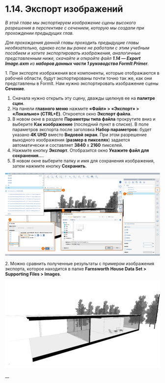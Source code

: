 # 1.14. Экспорт изображений

_В этой главе мы экспортируем изображение сцены высокого разрешения в перспективе с сечением, которую мы создали при прохождении предыдущих глав._

_Для прохождения данной главы проходить предыдущие главы необязательно, однако если вы ранее не работали с этим учебным пособием и хотите экспортировать изображения, аналогичные представленным ниже, скачайте и откройте файл_ _**1.14 — Export Image.axm**_ _из_ _**наборов данных части 1 руководства FormIt Primer**._

1. При экспорте изображения все компоненты, которые отображаются в рабочей области, будут экспортированы почти точно так же, как они представлены в FormIt. Нам нужно экспортировать изображение сцены **Сечение**.

1. Сначала нужно открыть эту сцену, дважды щелкнув ее на **палитре сцен**.
2. На панели **главного меню** нажмите **«Файл» > «Экспорт» > «Локально» (CTRL+E)**. Откроется окно **Экспорт файла**.
3. В новом окне в разделе **Параметры типа файла** прокрутите вниз и выберите **Как изображение** (последний пункт в списке). В поле параметров экспорта после заголовка **Набор параметров:** будет указано **4K UHD** вместо **Видовой экран**. При этом разрешение выходного изображения (**размер в пикселях**) задается автоматически и составляет **3840** x **2160** пикселей.
4. Нажмите кнопку **Экспорт**. Отобразится окно **Укажите файл для сохранения...**.
5. В новом окне выберите папку и имя для сохранения изображения, затем нажмите кнопку **Сохранить**.

![](<../../.gitbook/assets/0 (5).png>)

2. Можно сравнить полученные результаты с примером изображения экспорта, которое находится в папке **Farnsworth House Data Set > Supporting Files > Images**.

![Provided sample export image from the Farnsworth House Data Set.](<../../.gitbook/assets/1 (16).png>)

\_\_
